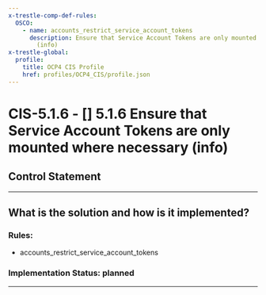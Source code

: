 ```yaml
---
x-trestle-comp-def-rules:
  OSCO:
    - name: accounts_restrict_service_account_tokens
      description: Ensure that Service Account Tokens are only mounted where necessary
        (info)
x-trestle-global:
  profile:
    title: OCP4 CIS Profile
    href: profiles/OCP4_CIS/profile.json
---
```


# CIS-5.1.6 - \[\] 5.1.6 Ensure that Service Account Tokens are only mounted where necessary (info)

## Control Statement

______________________________________________________________________

## What is the solution and how is it implemented?

<!-- For implementation status enter one of: implemented, partial, planned, alternative, not-applicable -->

<!-- Note that the list of rules under ### Rules: is read-only and changes will not be captured after assembly to JSON -->

<!-- Add control implementation description here for control: CIS-5.1.6 -->

### Rules:

  - accounts_restrict_service_account_tokens

### Implementation Status: planned

______________________________________________________________________
